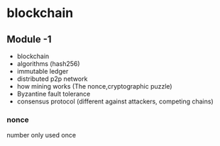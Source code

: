 # blockchain

## Module -1

- blockchain
- algorithms (hash256)
- immutable ledger
- distributed p2p network
- how mining works (The nonce,cryptographic puzzle)
- Byzantine fault tolerance
- consensus protocol (different against attackers, competing chains)

### nonce

number only used once
